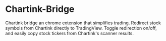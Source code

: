 # Chartink-Bridge
Chartink bridge an chrome extension that simplifies trading. Redirect stock symbols from Chartink directly to TradingView. Toggle redirection on/off, and easily copy stock tickers from Chartink's scanner results.
